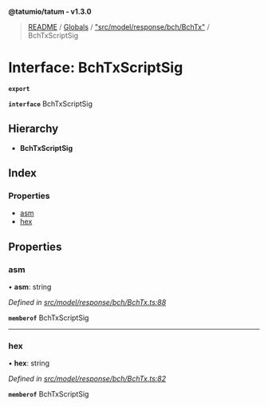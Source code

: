 **@tatumio/tatum - v1.3.0**

> [README](../README.md) / [Globals](../globals.md) / ["src/model/response/bch/BchTx"](../modules/_src_model_response_bch_bchtx_.md) / BchTxScriptSig

# Interface: BchTxScriptSig

**`export`** 

**`interface`** BchTxScriptSig

## Hierarchy

* **BchTxScriptSig**

## Index

### Properties

* [asm](_src_model_response_bch_bchtx_.bchtxscriptsig.md#asm)
* [hex](_src_model_response_bch_bchtx_.bchtxscriptsig.md#hex)

## Properties

### asm

•  **asm**: string

*Defined in [src/model/response/bch/BchTx.ts:88](https://github.com/tatumio/tatum-js/blob/31bb1b4/src/model/response/bch/BchTx.ts#L88)*

**`memberof`** BchTxScriptSig

___

### hex

•  **hex**: string

*Defined in [src/model/response/bch/BchTx.ts:82](https://github.com/tatumio/tatum-js/blob/31bb1b4/src/model/response/bch/BchTx.ts#L82)*

**`memberof`** BchTxScriptSig
